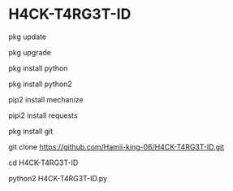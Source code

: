 # H4CK-T4RG3T-ID

pkg update 

pkg upgrade 

pkg install python 

pkg install python2 

pip2 install mechanize 

pipi2 install requests 

pkg install git

git clone https://github.com/Hamii-king-06/H4CK-T4RG3T-ID.git

cd H4CK-T4RG3T-ID

python2 H4CK-T4RG3T-ID.py
